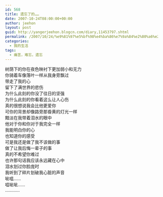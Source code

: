 ```yaml
---
id: 568
title: 遗忘了的……
date: 2007-10-24T08:00:00+00:00
author: jeehon
layout: post
guid: http://yangerjeehon.blogcn.com/diary,11453797.shtml
permalink: /2007/10/24/%e9%81%97%e5%bf%98%e4%ba%86%e7%9a%84%e2%80%a6%e2%80%a6/
categories:
  - 我的生活
tags:
  - 痛苦，难忘，遗忘
---
```

树荫下的你在夜色映衬下更加弱小和无力  
你骑着车像落叶一样从我身旁飘过  
带走了我的心  
留下了满世界的悲伤  
为什么此刻的你没了往日的坚强  
为什么此刻的你看着这么让人心伤   
真的很想说我会比他更爱你  
可你的背景却像路旁那昏黄的灯光一样  
黯淡在我带着泪水的眼中  
他对于你和你对于我完全一样  
我能明白你的心  
也知道你的感受  
可是我还是做了我不该做的事  
做了让我后悔一辈子的事  
真的不希望你难过  
也许那句话我应该永远藏在心中  
泪水划过你脸庞时  
我听到了碎片划破我心脏的声音  
呲嗞……  
嗞呲呲……  
…………